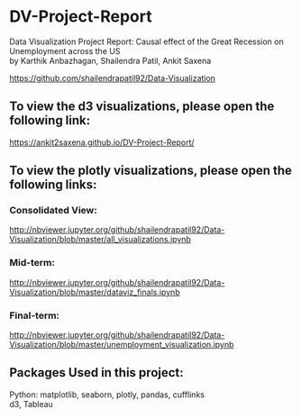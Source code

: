 # DV-Project-Report
Data Visualization Project Report: Causal effect of the Great Recession on Unemployment across the US
<br/>
by Karthik Anbazhagan, Shailendra Patil, Ankit Saxena

https://github.com/shailendrapatil92/Data-Visualization

## To view the d3 visualizations, please open the following link:
https://ankit2saxena.github.io/DV-Project-Report/

## To view the plotly visualizations, please open the following links:
### Consolidated View:
http://nbviewer.jupyter.org/github/shailendrapatil92/Data-Visualization/blob/master/all_visualizations.ipynb

### Mid-term:
http://nbviewer.jupyter.org/github/shailendrapatil92/Data-Visualization/blob/master/dataviz_finals.ipynb

### Final-term:
http://nbviewer.jupyter.org/github/shailendrapatil92/Data-Visualization/blob/master/unemployment_visualization.ipynb

## Packages Used in this project: 
Python: matplotlib, seaborn, plotly, pandas, cufflinks
<br/>
d3, Tableau
